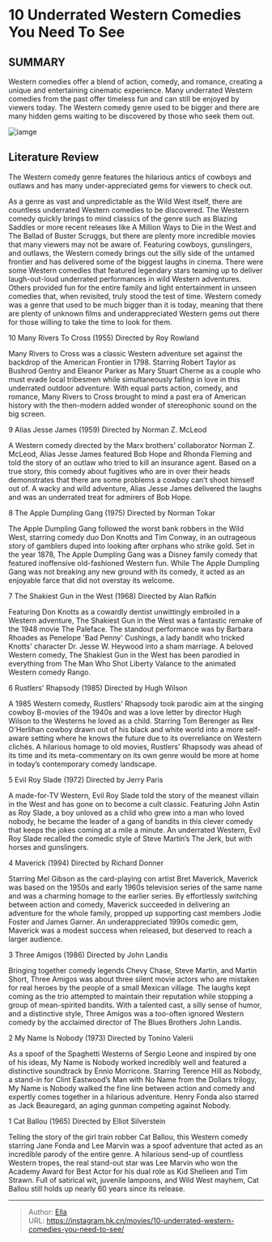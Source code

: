 # 10 Underrated Western Comedies You Need To See


## SUMMARY 


 Western comedies offer a blend of action, comedy, and romance, creating a unique and entertaining cinematic experience. 
 Many underrated Western comedies from the past offer timeless fun and can still be enjoyed by viewers today. 
 The Western comedy genre used to be bigger and there are many hidden gems waiting to be discovered by those who seek them out. 

![iamge](https://static1.srcdn.com/wordpress/wp-content/uploads/2024/01/mel-gibson-as-bret-maverick-from-maverick-1994-terence-hill-as-nessuno-from-my-name-is-nobody-1973.jpg)

## Literature Review

The Western comedy genre features the hilarious antics of cowboys and outlaws and has many under-appreciated gems for viewers to check out.




As a genre as vast and unpredictable as the Wild West itself, there are countless underrated Western comedies to be discovered. The Western comedy quickly brings to mind classics of the genre such as Blazing Saddles or more recent releases like A Million Ways to Die in the West and The Ballad of Buster Scruggs, but there are plenty more incredible movies that many viewers may not be aware of. Featuring cowboys, gunslingers, and outlaws, the Western comedy brings out the silly side of the untamed frontier and has delivered some of the biggest laughs in cinema.
There were some Western comedies that featured legendary stars teaming up to deliver laugh-out-loud underrated performances in wild Western adventures. Others provided fun for the entire family and light entertainment in unseen comedies that, when revisited, truly stood the test of time. Western comedy was a genre that used to be much bigger than it is today, meaning that there are plenty of unknown films and underappreciated Western gems out there for those willing to take the time to look for them.









 








 10  Many Rivers To Cross (1955) 
Directed by Roy Rowland
        

Many Rivers to Cross was a classic Western adventure set against the backdrop of the American Frontier in 1798. Starring Robert Taylor as Bushrod Gentry and Eleanor Parker as Mary Stuart Cherne as a couple who must evade local tribesmen while simultaneously falling in love in this underrated outdoor adventure. With equal parts action, comedy, and romance, Many Rivers to Cross brought to mind a past era of American history with the then-modern added wonder of stereophonic sound on the big screen.





 9  Alias Jesse James (1959) 
Directed by Norman Z. McLeod
        

A Western comedy directed by the Marx brothers’ collaborator Norman Z. McLeod, Alias Jesse James featured Bob Hope and Rhonda Fleming and told the story of an outlaw who tried to kill an insurance agent. Based on a true story, this comedy about fugitives who are in over their heads demonstrates that there are some problems a cowboy can’t shoot himself out of. A wacky and wild adventure, Alias Jesse James delivered the laughs and was an underrated treat for admirers of Bob Hope.





 8  The Apple Dumpling Gang (1975) 
Directed by Norman Tokar
        

The Apple Dumpling Gang followed the worst bank robbers in the Wild West, starring comedy duo Don Knotts and Tim Conway, in an outrageous story of gamblers duped into looking after orphans who strike gold. Set in the year 1878, The Apple Dumpling Gang was a Disney family comedy that featured inoffensive old-fashioned Western fun. While The Apple Dumpling Gang was not breaking any new ground with its comedy, it acted as an enjoyable farce that did not overstay its welcome.





 7  The Shakiest Gun in the West (1968) 
Directed by Alan Rafkin
        

Featuring Don Knotts as a cowardly dentist unwittingly embroiled in a Western adventure, The Shakiest Gun in the West was a fantastic remake of the 1948 movie The Paleface. The standout performance was by Barbara Rhoades as Penelope &#39;Bad Penny&#39; Cushings, a lady bandit who tricked Knotts&#39; character Dr. Jesse W. Heywood into a sham marriage. A beloved Western comedy, The Shakiest Gun in the West has been parodied in everything from The Man Who Shot Liberty Valance to the animated Western comedy Rango.





 6  Rustlers&#39; Rhapsody (1985) 
Directed by Hugh Wilson


 







A 1985 Western comedy, Rustlers&#39; Rhapsody took parodic aim at the singing cowboy B-movies of the 1940s and was a love letter by director Hugh Wilson to the Westerns he loved as a child. Starring Tom Berenger as Rex O&#39;Herlihan cowboy drawn out of his black and white world into a more self-aware setting where he knows the future due to its overreliance on Western clichés. A hilarious homage to old movies, Rustlers&#39; Rhapsody was ahead of its time and its meta-commentary on its own genre would be more at home in today’s contemporary comedy landscape.





 5  Evil Roy Slade (1972) 
Directed by Jerry Paris
        

A made-for-TV Western, Evil Roy Slade told the story of the meanest villain in the West and has gone on to become a cult classic. Featuring John Astin as Roy Slade, a boy unloved as a child who grew into a man who loved nobody, he became the leader of a gang of bandits in this clever comedy that keeps the jokes coming at a mile a minute. An underrated Western, Evil Roy Slade recalled the comedic style of Steve Martin’s The Jerk, but with horses and gunslingers.





 4  Maverick (1994) 
Directed by Richard Donner
        

Starring Mel Gibson as the card-playing con artist Bret Maverick, Maverick was based on the 1950s and early 1960s television series of the same name and was a charming homage to the earlier series. By effortlessly switching between action and comedy, Maverick succeeded in delivering an adventure for the whole family, propped up supporting cast members Jodie Foster and James Garner. An underappreciated 1990s comedic gem, Maverick was a modest success when released, but deserved to reach a larger audience.





 3  Three Amigos (1986) 
Directed by John Landis


 







Bringing together comedy legends Chevy Chase, Steve Martin, and Martin Short, Three Amigos was about three silent movie actors who are mistaken for real heroes by the people of a small Mexican village. The laughs kept coming as the trio attempted to maintain their reputation while stopping a group of mean-spirited bandits. With a talented cast, a silly sense of humor, and a distinctive style, Three Amigos was a too-often ignored Western comedy by the acclaimed director of The Blues Brothers John Landis.





 2  My Name Is Nobody (1973) 
Directed by Tonino Valerii
        

As a spoof of the Spaghetti Westerns of Sergio Leone and inspired by one of his ideas, My Name is Nobody worked incredibly well and featured a distinctive soundtrack by Ennio Morricone. Starring Terence Hill as Nobody, a stand-in for Clint Eastwood’s Man with No Name from the Dollars trilogy, My Name is Nobody walked the fine line between action and comedy and expertly comes together in a hilarious adventure. Henry Fonda also starred as Jack Beauregard, an aging gunman competing against Nobody.





 1  Cat Ballou (1965) 
Directed by Elliot Silverstein


 







Telling the story of the girl train robber Cat Ballou, this Western comedy starring Jane Fonda and Lee Marvin was a spoof adventure that acted as an incredible parody of the entire genre. A hilarious send-up of countless Western tropes, the real stand-out star was Lee Marvin who won the Academy Award for Best Actor for his dual role as Kid Shelleen and Tim Strawn. Full of satirical wit, juvenile lampoons, and Wild West mayhem, Cat Ballou still holds up nearly 60 years since its release. 

---

> Author: [Ella](https://instagram.hk.cn/)  
> URL: https://instagram.hk.cn/movies/10-underrated-western-comedies-you-need-to-see/  

